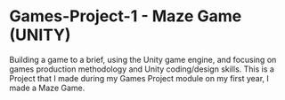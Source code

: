# Games-Project-1  - Maze Game (UNITY)
Building a game to a brief, using the Unity game engine, and focusing on games production methodology and Unity coding/design skills.
This is a Project that I made during my Games Project module on my first year, I made a Maze Game.
